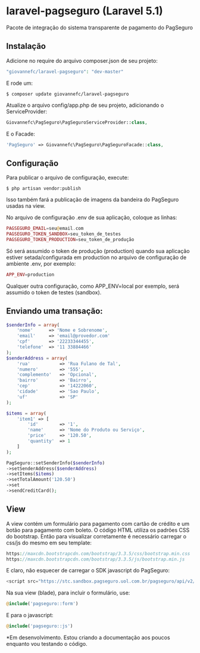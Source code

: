 # laravel-pagseguro (Laravel 5.1)

Pacote de integração do sistema transparente de pagamento do PagSeguro

## Instalação

Adicione no require do arquivo composer.json de seu projeto:

```php
"giovannefc/laravel-pagseguro": "dev-master"
```

E rode um:

```
$ composer update giovannefc/laravel-pagseguro
```

Atualize o arquivo config/app.php de seu projeto, adicionando o ServiceProvider:
```php
Giovannefc\PagSeguro\PagSeguroServiceProvider::class,
```

E o Facade:
```php
'PagSeguro' => Giovannefc\PagSeguro\PagSeguroFacade::class,
```

## Configuração

Para publicar o arquivo de configuração, execute:

```
$ php artisan vendor:publish
```

Isso também fará a publicação de imagens da bandeira do PagSeguro usadas na view. 

No arquivo de configuração .env de sua aplicação, coloque as linhas:

```php
PAGSEGURO_EMAIL=seu@email.com
PAGSEGURO_TOKEN_SANDBOX=seu_token_de_testes
PAGSEGURO_TOKEN_PRODUCTION=seu_token_de_produção
```

Só será assumido o token de produção (production) quando sua aplicação estiver setada/configurada em production no arquivo
de configuração de ambiente .env, por exemplo:
```php
APP_ENV=production
```
Qualquer outra configuração, como APP_ENV=local por exemplo, será assumido o token de testes (sandbox).

## Enviando uma transação:

```php
$senderInfo = array(
	'nome' 		=> 'Nome e Sobrenome',
	'email'		=> 'email@provedor.com'
	'cpf' 		=> '22233344455',
	'telefone' 	=> '11 33884466'
);
$senderAddress = array(
	'rua' 			=> 'Rua Fulano de Tal',
	'numero' 		=> '555',
	'complemento' 	=> 'Opcional',
	'bairro' 		=> 'Bairro',
	'cep' 			=> '14222060',
	'cidade' 		=> 'Sao Paulo',
	'uf' 			=> 'SP'
);

$items = array(
	'item1' => [
		'id' 		=> '1',
		'name' 		=> 'Nome do Produto ou Serviço',
		'price' 	=> '120.50',
		'quantity' 	=> 1
	]
);

PagSeguro::setSenderInfo($senderInfo)
->setSenderAddress($senderAddress)
->setItems($items)
->setTotalAmount('120.50')
->set
->sendCreditCard();
```

## View

A view contém um formulário para pagamento com cartão de crédito e um botão para pagamento com boleto.
O código HTML utiliza os padrões CSS do bootstrap. Então para visualizar corretamente é necessário carregar o css/js do mesmo em seu template:
```php
https://maxcdn.bootstrapcdn.com/bootstrap/3.3.5/css/bootstrap.min.css
https://maxcdn.bootstrapcdn.com/bootstrap/3.3.5/js/bootstrap.min.js
```
E claro, não esquecer de carregar o SDK javascript do PagSeguro:

```php
<script src="https://stc.sandbox.pagseguro.uol.com.br/pagseguro/api/v2/checkout/pagseguro.directpayment.js"></script>
```

Na sua view (blade), para incluir o formulário, use:
```php
@include('pagseguro::form')
```
E para o javascript:
```php
@include('pagseguro::js')
```

*Em desenvolvimento. Estou criando a documentação aos poucos enquanto vou testando o código.